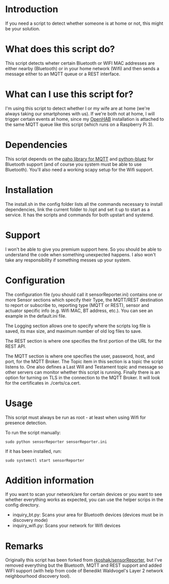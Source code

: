# Introduction
If you need a script to detect whether someone is at home or not, this might be your solution.

# What does this script do?
This script detects wheter certain Bluetooth or WIFI MAC addresses are either nearby (Bluetooth) or in your home network (Wifi) and then sends a message either to an MQTT queue or a REST interface.

# What can I use this script for?
I'm using this script to detect whether I or my wife are at home (we're always taking our smartphones with us). If we're both not at home, I will trigger certain events at home, since my [OpenHAB](http://www.openhab.org/) installation is attached to the same MQTT queue like this script (which runs on a Raspberry Pi 3).

# Dependencies
This script depends on the [paho library for MQTT](https://pypi.python.org/pypi/paho-mqtt/1.2) and [python-bluez](http://karulis.github.io/pybluez/) for Bluetooth support (and of course you system must be able to use Bluetooth). You'll also need a working scapy setup for the Wifi support.

# Installation
The install.sh in the config folder lists all the commands necessary  to install dependencies, link the current folder to /opt and set it up to start  as a service. It has the scripts and commands for both upstart and systemd.

# Support
I won't be able to give you premium support here. So you should be able to understand the code when something unexpected happens. I also won't take any responsibility if something messes up your system.

# Configuration
The configuration file (you should call it sensorReporter.ini) contains one or more Sensor sections which specify their Type, the MQTT/REST destination to report or subscribe to, reporting type (MQTT or REST), sensor and actuator specific info (e.g. Wifi MAC, BT address, etc.). You can see an example in the default.ini file.

The Logging section allows one to specify where the scripts log file is saved, its max size, and maximum number of old log files to save.

The REST section is where one specifies the first portion of the URL for the REST API.

The MQTT section is where one specifies the user, password, host, and port, for the MQTT Broker. The Topic item in this section is a topic the script listens to.
One also defines a Last Will and Testament topic and message so other servers can monitor whether this script is running. Finally there is an option for turning on TLS in the connection to the MQTT Broker. It will look for the certificates in ./certs/ca.cert.

# Usage
This script must always be run as root - at least when using Wifi for presence detection.

To run the script manually:

`sudo python sensorReporter sensorReporter.ini`

If it has been installed, run:

`sudo systemctl start sensorReporter`

# Addition information
If you want to scan your network/are for certain devices or you want to see whether everything works as expected, you can use the helper scrips in the config directory.

* inquiry_bt.py: Scans your area for Bluetooth devices (devices must be in discovery mode)
* inquiry_wifi.py: Scans your network for Wifi devices

# Remarks

Originally this script has been forked from [rkoshak/sensorReporter](https://github.com/rkoshak/sensorReporter), but I've removed everything but the Bluetooth, MQTT and REST support and added WIFI support (with help from code of Benedikt Waldvogel's Layer 2 network neighbourhood discovery tool).